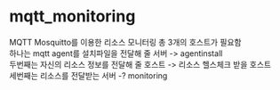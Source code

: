 # mqtt_monitoring
MQTT Mosquitto를 이용한 리소스 모니터링
총 3개의 호스트가 필요함<br>
하나는 mqtt agent를 설치파일을 전달해 줄 서버 -> agentinstall<br>
두번째는 자신의 리소스 정보를 전달해 줄 호스트 -> 리소스 헬스체크 받을 호스트 <br>
세번째는 리소스를 전달받는 서버 -? monitoring <br>

